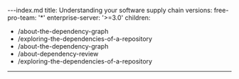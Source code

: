 ---index.md
title: Understanding your software supply chain
versions:
  free-pro-team: '*'
  enterprise-server: '>=3.0'
children:
  - /about-the-dependency-graph
  - /exploring-the-dependencies-of-a-repository
  - /about-the-dependency-graph
  - /about-dependency-review
  - /exploring-the-dependencies-of-a-repository
---


